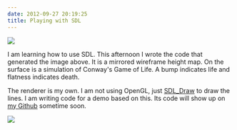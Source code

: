 ```yaml
---
date: 2012-09-27 20:19:25
title: Playing with SDL
---
```


[![](http://www.hackniac.com/blog/wp-content/uploads/2012/09/3dconway-1024x576.png)](http://www.hackniac.com/blog/wp-content/uploads/2012/09/3dconway.png)

I am learning how to use SDL. This afternoon I wrote the code that generated the image above. It is a mirrored wireframe height map. On the surface is a simulation of Conway's Game of Life. A bump indicates life and flatness indicates death.

The renderer is my own. I am not using OpenGL, just [SDL_Draw](http://sdl-draw.sourceforge.net/) to draw the lines. I am writing code for a demo based on this. Its code will show up on [my Github](https://github.com/jmptable) sometime soon.

[![](http://www.hackniac.com/blog/wp-content/uploads/2012/09/3dconway2-1024x576.png)](http://www.hackniac.com/blog/wp-content/uploads/2012/09/3dconway2.png)
